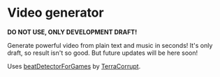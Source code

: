 # Video generator
**DO NOT USE, ONLY DEVELOPMENT DRAFT!**

Generate powerful video from plain text and music in seconds!
It's only draft, so result isn't so good. But future updates will be here soon!

Uses [beatDetectorForGames](https://github.com/Terracorrupt/BeatDetectorForGames) by [TerraCorrupt](https://github.com/Terracorrupt).
